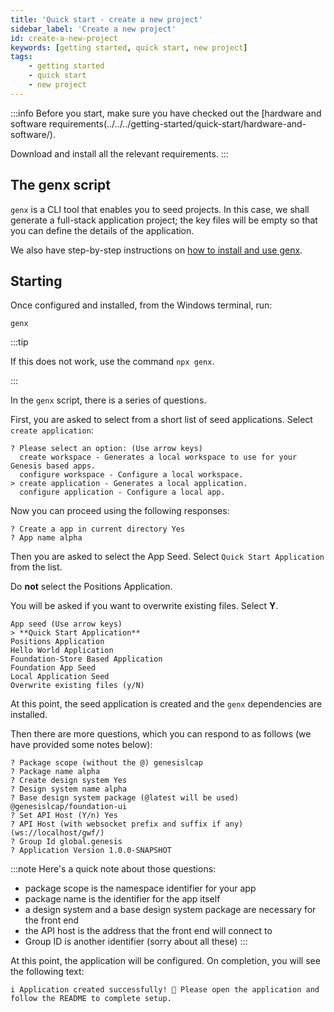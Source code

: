 ```yaml
---
title: 'Quick start - create a new project'
sidebar_label: 'Create a new project'
id: create-a-new-project
keywords: [getting started, quick start, new project]
tags:
    - getting started
    - quick start
    - new project
---
```


:::info
Before you start, make sure you have checked out the [hardware and software requirements(../../../getting-started/quick-start/hardware-and-software/). 

Download and install all the relevant requirements.
:::

## The genx script
`genx` is a CLI tool that enables you to seed projects. In this case, we shall generate a full-stack application project; the key files will be empty so that you can define the details of the application.

We also have step-by-step instructions on [how to install and use genx](../../../getting-started/prerequisites/genx/).

## Starting

Once configured and installed, from the Windows terminal, run:

```shell title="Windows Terminal"
genx
```

:::tip

If this does not work, use the command `npx genx`.

:::

In the `genx` script, there is a series of questions.

First, you are asked to select from a short list of seed applications. Select `create application`:

```shell title="Windows Terminal"
? Please select an option: (Use arrow keys)
  create workspace - Generates a local workspace to use for your Genesis based apps.
  configure workspace - Configure a local workspace.
> create application - Generates a local application.
  configure application - Configure a local app.
```
Now you can proceed using the following responses:

```shell title="Windows Terminal"
? Create a app in current directory Yes
? App name alpha
```

Then you are asked to select the App Seed. Select `Quick Start Application` from the list. 

Do **not** select the Positions Application.

You will be asked if you want to overwrite existing files. Select **Y**.

  ```shell title="Windows Terminal"
App seed (Use arrow keys)
> **Quick Start Application**
  Positions Application
  Hello World Application
  Foundation-Store Based Application
  Foundation App Seed
  Local Application Seed
  Overwrite existing files (y/N)
  ```

At this point, the seed application is created and the `genx` dependencies are installed.

Then there are more questions, which you can respond to as follows (we have provided some notes below):

```shell title="Windows Terminal"
? Package scope (without the @) genesislcap
? Package name alpha
? Create design system Yes
? Design system name alpha
? Base design system package (@latest will be used) @genesislcap/foundation-ui
? Set API Host (Y/n) Yes
? API Host (with websocket prefix and suffix if any) (ws://localhost/gwf/)
? Group Id global.genesis
? Application Version 1.0.0-SNAPSHOT
```
:::note
Here's a quick note about those questions:
- package scope is the namespace identifier for your app
- package name is the identifier for the app itself
- a design system and a base design system package are necessary for the front end 
- the API host is the address that the front end will connect to
- Group ID is another identifier (sorry about all these)
:::

At this point, the application will be configured. On completion, you will see the following text:

```shell title="Windows Terminal"
i Application created successfully! 🎉 Please open the application and follow the README to complete setup.
```

